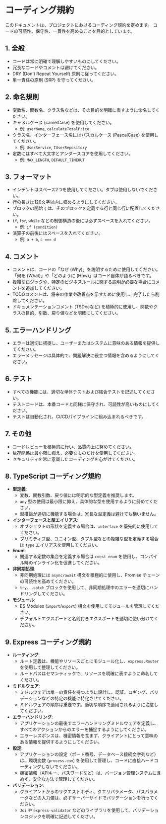 # コーディング規約

このドキュメントは、プロジェクトにおけるコーディング規約を定めます。
コードの可読性、保守性、一貫性を高めることを目的としています。

## 1. 全般

- コードは常に明確で理解しやすいものにしてください。
- 冗長なコードやコメントは避けてください。
- DRY (Don't Repeat Yourself) 原則に従ってください。
- 単一責任の原則 (SRP) を守ってください。

## 2. 命名規則

- 変数名、関数名、クラス名などは、その目的を明確に表すように命名してください。
- キャメルケース (camelCase) を使用してください。
  - 例: `userName`, `calculateTotalPrice`
- クラス名、インターフェース名にはパスカルケース (PascalCase) を使用してください。
  - 例: `UserService`, `IUserRepository`
- 定数にはすべて大文字とアンダースコアを使用してください。
  - 例: `MAX_LENGTH`, `DEFAULT_TIMEOUT`

## 3. フォーマット

- インデントはスペース2つを使用してください。タブは使用しないでください。
- 行の長さは120文字以内に収めるようにしてください。
- ブロックの開始 `{` は、そのブロックを定義する行と同じ行に配置してください。
- `if`, `for`, `while` などの制御構造の後には必ずスペースを入れてください。
  - 例: `if (condition)`
- 演算子の前後にはスペースを入れてください。
  - 例: `a + b`, `c === d`

## 4. コメント

- コメントは、コードの「なぜ (Why)」を説明するために使用してください。「何を (What)」や「どのように (How)」はコード自体が語るべきです。
- 複雑なロジックや、特定のビジネスルールに関する説明が必要な場合にコメントを追加してください。
- TODOコメントは、将来の作業や改善点を示すために使用し、完了したら削除してください。
- ドキュメンテーションコメント (TSDocなど) を積極的に使用し、関数やクラスの目的、引数、戻り値などを明確にしてください。

## 5. エラーハンドリング

- エラーは適切に捕捉し、ユーザーまたはシステムに意味のある情報を提供してください。
- エラーメッセージは具体的で、問題解決に役立つ情報を含めるようにしてください。

## 6. テスト

- すべての機能には、適切な単体テストおよび結合テストを記述してください。
- テストコードは、本番コードと同様に保守され、可読性が高いものにしてください。
- テストは自動化され、CI/CDパイプラインに組み込まれるべきです。

## 7. その他

- コードレビューを積極的に行い、品質向上に努めてください。
- 依存関係は最小限に抑え、必要なものだけを使用してください。
- セキュリティを常に意識したコーディングを心がけてください。

## 8. TypeScript コーディング規約

- **型定義**:
  - 変数、関数引数、戻り値には明示的な型定義を推奨します。
  - `any` 型の使用は最小限に抑え、具体的な型を使用するように努めてください。
  - 型推論が適切に機能する場合は、冗長な型定義は避けても構いません。
- **インターフェースと型エイリアス**:
  - オブジェクトの形状を定義する場合は、`interface` を優先的に使用してください。
  - プリミティブ型、ユニオン型、タプル型などの複雑な型を定義する場合は `type` エイリアスを使用してください。
- **Enum**:
  - 関連する定数の集合を定義する場合は `const enum` を使用し、コンパイル時のインライン化を促進してください。
- **非同期処理**:
  - 非同期処理には `async/await` 構文を積極的に使用し、Promise チェーンの可読性を高めてください。
  - `try...catch` ブロックを使用して、非同期処理中のエラーを適切にハンドリングしてください。
- **モジュール**:
  - ES Modules (`import`/`export`) 構文を使用してモジュールを管理してください。
  - デフォルトエクスポートと名前付きエクスポートを適切に使い分けてください。

## 9. Express コーディング規約

- **ルーティング**:
  - ルート定義は、機能やリソースごとにモジュール化し、`express.Router` を使用して整理してください。
  - ルートパスはセマンティックで、リソースを明確に表すように命名してください。
- **ミドルウェア**:
  - ミドルウェアは単一の責任を持つように設計し、認証、ロギング、バリデーションなどの特定の機能に特化させてください。
  - ミドルウェアの順序は重要です。適切な順序で適用されるように注意してください。
- **エラーハンドリング**:
  - アプリケーションの最後でエラーハンドリングミドルウェアを定義し、すべてのアクションからのエラーを捕捉するようにしてください。
  - エラーレスポンスは、機密情報を含まず、クライアントにとって意味のある情報を提供するようにしてください。
- **設定**:
  - アプリケーションの設定（ポート番号、データベース接続文字列など）は、環境変数 (`process.env`) を使用して管理し、コードに直接ハードコーディングしないでください。
  - 機密情報（APIキー、パスワードなど）は、バージョン管理システムに含めず、安全な方法で管理してください。
- **バリデーション**:
  - クライアントからのリクエストボディ、クエリパラメータ、パスパラメータなどの入力値は、必ずサーバーサイドでバリデーションを行ってください。
  - `Joi` や `express-validator` などのライブラリを使用して、バリデーションロジックを明確に記述してください。

